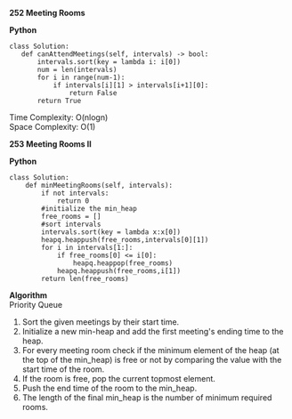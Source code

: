 **252 Meeting Rooms**

**Python**
 ```
 class Solution:
    def canAttendMeetings(self, intervals) -> bool:
        intervals.sort(key = lambda i: i[0])
        num = len(intervals)  
        for i in range(num-1):
            if intervals[i][1] > intervals[i+1][0]:
                return False
        return True
 ```
 Time Complexity: O(nlogn)  
 Space Complexity: O(1)


 **253 Meeting Rooms II**

 **Python**
 ```
 class Solution:
     def minMeetingRooms(self, intervals):
         if not intervals:
             return 0
         #initialize the min_heap
         free_rooms = []
         #sort intervals
         intervals.sort(key = lambda x:x[0])
         heapq.heappush(free_rooms,intervals[0][1])
         for i in intervals[1:]:
             if free_rooms[0] <= i[0]:
                 heapq.heappop(free_rooms)
             heapq.heappush(free_rooms,i[1])
         return len(free_rooms)
```

 **Algorithm**  
 Priority Queue
 1. Sort the given meetings by their start time.  
 2. Initialize a new min-heap and add the first meeting's ending time to the heap.  
 3. For every meeting room check if the minimum element of the heap (at the top of the min_heap) is free or not by comparing the value with the start time of the room.  
 4. If the room is free, pop the current topmost element.
 5. Push the end time of the room to the min_heap.
 6. The length of the final min_heap is the number of minimum required rooms.
